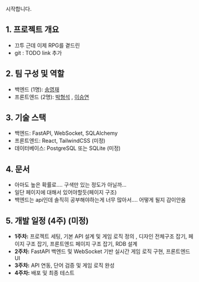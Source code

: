 시작합니다.

## 1. 프로젝트 개요

- 끄투 근데 이제 RPG를 곁드린
- git : TODO link 추가

## 2. 팀 구성 및 역할

- 백엔드 (1명): [송영재](https://github.com/djgnfj-svg)
- 프론트엔드 (2명): [박형석](https://github.com/b-hyoung) , [이승연](https://github.com/SeungYeon04)

## 3. 기술 스택
- 백엔드: FastAPI, WebSocket, SQLAlchemy
- 프론트엔드: React, TailwindCSS (미정)
- 데이터베이스: PostgreSQL 또는 SQLite (미정)

## 4. 문서
- 아마도 높은 확률로.... 구색만 있는 정도가 아닐까...
- 일단 페이지에 대해서 있어야할듯(페이지 구조)
- 백엔드는 api인데 솔직히 공부해야하는게 너무 많아서.... 어떻게 될지 감이안옴

## 5. 개발 일정 (4주) (미정)
- **1주차:** 프로젝트 세팅, 기본 API 설계 및 게임 로직 정의 , 디자인 전체구조 잡기, 페이지 구조 잡기, 프론트엔드 페이지 구조 잡기, RDB 설계
- **2주차:** FastAPI 백엔드 및 WebSocket 기반 실시간 게임 로직 구현, 프론트엔드 UI
- **3주차:** API 연동, 단어 검증 및 게임 로직 완성
- **4주차:** 배포 및 최종 테스트